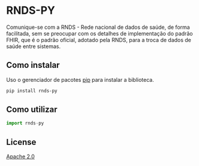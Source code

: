 # RNDS-PY

Comunique-se com a RNDS - Rede nacional de dados de saúde, de forma facilitada, sem se preocupar com os detalhes de implementação do padrão FHIR, que é o padrão oficial, adotado pela RNDS, para a troca de dados de saúde entre sistemas.

## Como instalar

Uso o gerenciador de pacotes [pip](https://pip.pypa.io/en/stable/) para instalar a biblioteca.

```bash
pip install rnds-py
```

## Como utilizar

```python
import rnds-py
```

## License

[Apache 2.0](LICENSE)